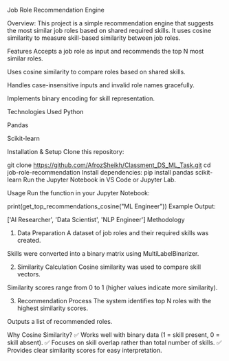 Job Role Recommendation Engine

Overview:
This project is a simple recommendation engine that suggests the most similar job roles based on shared required skills. It uses cosine similarity to measure skill-based similarity between job roles.

Features
Accepts a job role as input and recommends the top N most similar roles.

Uses cosine similarity to compare roles based on shared skills.

Handles case-insensitive inputs and invalid role names gracefully.

Implements binary encoding for skill representation.

Technologies Used
Python

Pandas

Scikit-learn

Installation & Setup
Clone this repository:

git clone https://github.com/AfrozSheikh/Classment_DS_ML_Task.git
cd job-role-recommendation
Install dependencies:
pip install pandas scikit-learn
Run the Jupyter Notebook in VS Code or Jupyter Lab.

Usage
Run the function in your Jupyter Notebook:


print(get_top_recommendations_cosine("ML Engineer"))
Example Output:

['AI Researcher', 'Data Scientist', 'NLP Engineer']
Methodology
1. Data Preparation
A dataset of job roles and their required skills was created.

Skills were converted into a binary matrix using MultiLabelBinarizer.

2. Similarity Calculation
Cosine similarity was used to compare skill vectors.

Similarity scores range from 0 to 1 (higher values indicate more similarity).

3. Recommendation Process
The system identifies top N roles with the highest similarity scores.

Outputs a list of recommended roles.

Why Cosine Similarity?
✅ Works well with binary data (1 = skill present, 0 = skill absent).
✅ Focuses on skill overlap rather than total number of skills.
✅ Provides clear similarity scores for easy interpretation.